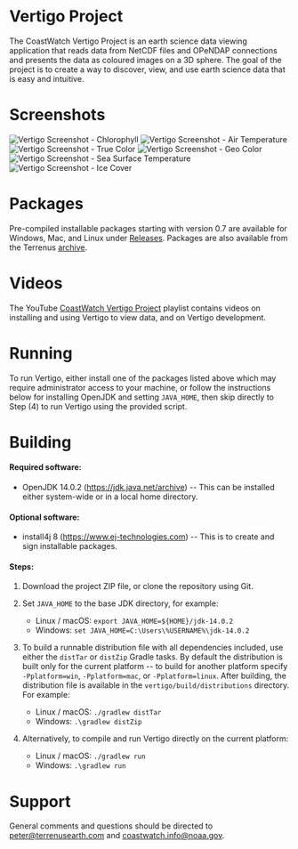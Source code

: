 # Vertigo Project

The CoastWatch Vertigo Project is an earth science data viewing application that reads
data from NetCDF files and OPeNDAP connections and presents the data as coloured 
images on a 3D sphere.  The goal of the project is to create a way to discover, view, 
and use earth science data that is easy and intuitive.

# Screenshots

![Vertigo Screenshot - Chlorophyll](https://terrenus-storage.s3.amazonaws.com/vertigo/0.6/screenshot_01.png)
![Vertigo Screenshot - Air Temperature](https://terrenus-storage.s3.amazonaws.com/vertigo/0.6/screenshot_02.png)
![Vertigo Screenshot - True Color](https://terrenus-storage.s3.amazonaws.com/vertigo/0.6/screenshot_03.png)
![Vertigo Screenshot - Geo Color](https://terrenus-storage.s3.amazonaws.com/vertigo/0.6/screenshot_04.png)
![Vertigo Screenshot - Sea Surface Temperature](https://terrenus-storage.s3.amazonaws.com/vertigo/0.6/screenshot_05.png)
![Vertigo Screenshot - Ice Cover](https://terrenus-storage.s3.amazonaws.com/vertigo/0.6/screenshot_06.png)

# Packages

Pre-compiled installable packages starting with version 0.7 are available for 
Windows, Mac, and Linux under [Releases](https://github.com/phollemans/vertigo/releases). Packages are also 
available from the Terrenus [archive](https://terrenus-storage.s3.amazonaws.com/vertigo).

# Videos 

The YouTube [CoastWatch Vertigo Project](https://www.youtube.com/playlist?list=PL_-bsOLKMYJxlOTJn6E_EUvjBJtSwzYir) playlist contains videos 
on installing and using Vertigo to view data, and on Vertigo development.

# Running

To run Vertigo, either install one of the packages listed above which may require
administrator access to your machine, or follow the instructions below for installing OpenJDK and setting `JAVA_HOME`, then skip directly to Step (4) to run Vertigo using the provided script.  

# Building

#### Required software:

* OpenJDK 14.0.2 (https://jdk.java.net/archive) -- This can be installed either system-wide
or in a local home directory.

#### Optional software:

* install4j 8 (https://www.ej-technologies.com) -- This is to create and sign installable 
packages.

#### Steps:

1) Download the project ZIP file, or clone the repository using Git.

2) Set `JAVA_HOME` to the base JDK directory, for example:
    - Linux / macOS: `export JAVA_HOME=${HOME}/jdk-14.0.2`
    - Windows: `set JAVA_HOME=C:\Users\%USERNAME%\jdk-14.0.2`

3) To build a runnable distribution file with all dependencies included, use either the 
`distTar` or `distZip` Gradle tasks.  By default the distribution is built only for the 
current platform -- to build for another platform specify 
`-Pplatform=win`, `-Pplatform=mac`, or `-Pplatform=linux`.  After building, the 
distribution file is available in the `vertigo/build/distributions` directory.  For 
example:
    - Linux / macOS: `./gradlew distTar`
    - Windows: `.\gradlew distZip`

4) Alternatively, to compile and run Vertigo directly on the current platform:
    - Linux / macOS: `./gradlew run`
    - Windows: `.\gradlew run`

# Support

General comments and questions should be directed to peter@terrenusearth.com and 
coastwatch.info@noaa.gov.
